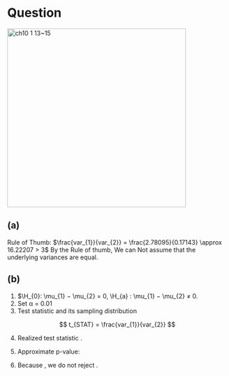 # Question
<img width="409" alt="ch10 1 13~15" src="https://github.com/user-attachments/assets/37d082ad-9612-4f11-84f6-7e6854190ae8"/>

## (a)
Rule of Thumb: $\frac{var_{1}}{var_{2}} = \frac{2.78095}{0.17143} \approx 16.22207 > 3$
By the Rule of thumb, We can Not assume that the underlying variances are equal. 

## (b)
1. $\H_{0}: \mu_{1} − \mu_{2} = 0, \H_{a} : \mu_{1} − \mu_{2} ≠ 0.
2. Set α = 0.01
3. Test statistic and its sampling distribution

$$
t_{STAT} = \frac{var_{1}}{var_{2}}
$$

4. Realized test statistic .
5. Approximate p-value:

6. Because , we do not reject .

